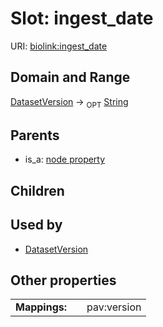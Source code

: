 
# Slot: ingest_date




URI: [biolink:ingest_date](https://w3id.org/biolink/vocab/ingest_date)


## Domain and Range

[DatasetVersion](DatasetVersion.md) ->  <sub>OPT</sub> [String](types/String.md)

## Parents

 *  is_a: [node property](node_property.md)

## Children


## Used by

 * [DatasetVersion](DatasetVersion.md)

## Other properties

|  |  |  |
| --- | --- | --- |
| **Mappings:** | | pav:version |

